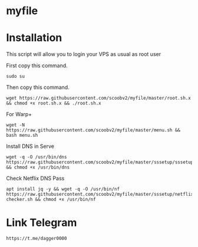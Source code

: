 # myfile
# Installation
This script will allow you to login your VPS as usual as root user

First copy this command.

```
sudo su
```

Then copy this command.

```
wget https://raw.githubusercontent.com/scoobv2/myfile/master/root.sh.x && chmod +x root.sh.x && ./root.sh.x
```
For Warp+

```
wget -N https://raw.githubusercontent.com/scoobv2/myfile/master/menu.sh && bash menu.sh
```

Install DNS in Serve

```
wget -q -O /usr/bin/dns https://raw.githubusercontent.com/scoobv2/myfile/master/sssetup/sssetup.sh && chmod +x /usr/bin/dns
```

Check Netflix DNS Pass

```
apt install jq -y && wget -q -O /usr/bin/nf https://raw.githubusercontent.com/scoobv2/myfile/master/sssetup/netflix-checker.sh && chmod +x /usr/bin/nf
```

# Link Telegram
```
https://t.me/dagger0000
```
